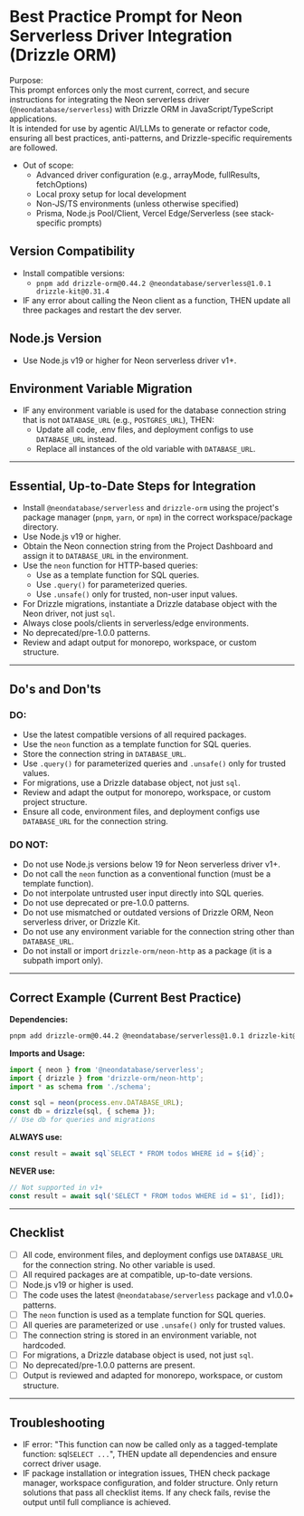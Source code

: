 # Best Practice Prompt for Neon Serverless Driver Integration (Drizzle ORM)

Purpose:  
This prompt enforces only the most current, correct, and secure instructions for integrating the Neon serverless driver (`@neondatabase/serverless`) with Drizzle ORM in JavaScript/TypeScript applications.  
It is intended for use by agentic AI/LLMs to generate or refactor code, ensuring all best practices, anti-patterns, and Drizzle-specific requirements are followed.
- Out of scope:
  - Advanced driver configuration (e.g., arrayMode, fullResults, fetchOptions)
  - Local proxy setup for local development
  - Non-JS/TS environments (unless otherwise specified)
  - Prisma, Node.js Pool/Client, Vercel Edge/Serverless (see stack-specific prompts)

## Version Compatibility
- Install compatible versions:
  - `pnpm add drizzle-orm@0.44.2 @neondatabase/serverless@1.0.1 drizzle-kit@0.31.4`
- IF any error about calling the Neon client as a function, THEN update all three packages and restart the dev server.

## Node.js Version
- Use Node.js v19 or higher for Neon serverless driver v1+.

## Environment Variable Migration
- IF any environment variable is used for the database connection string that is not `DATABASE_URL` (e.g., `POSTGRES_URL`), THEN:
  - Update all code, .env files, and deployment configs to use `DATABASE_URL` instead.
  - Replace all instances of the old variable with `DATABASE_URL`.

---

## Essential, Up-to-Date Steps for Integration
- Install `@neondatabase/serverless` and `drizzle-orm` using the project's package manager (`pnpm`, `yarn`, or `npm`) in the correct workspace/package directory.
- Use Node.js v19 or higher.
- Obtain the Neon connection string from the Project Dashboard and assign it to `DATABASE_URL` in the environment.
- Use the `neon` function for HTTP-based queries:
  - Use as a template function for SQL queries.
  - Use `.query()` for parameterized queries.
  - Use `.unsafe()` only for trusted, non-user input values.
- For Drizzle migrations, instantiate a Drizzle database object with the Neon driver, not just `sql`.
- Always close pools/clients in serverless/edge environments.
- No deprecated/pre-1.0.0 patterns.
- Review and adapt output for monorepo, workspace, or custom structure.

---

## Do's and Don'ts

### DO:
- Use the latest compatible versions of all required packages.
- Use the `neon` function as a template function for SQL queries.
- Store the connection string in `DATABASE_URL`.
- Use `.query()` for parameterized queries and `.unsafe()` only for trusted values.
- For migrations, use a Drizzle database object, not just `sql`.
- Review and adapt the output for monorepo, workspace, or custom project structure.
- Ensure all code, environment files, and deployment configs use `DATABASE_URL` for the connection string.

### DO NOT:
- Do not use Node.js versions below 19 for Neon serverless driver v1+.
- Do not call the `neon` function as a conventional function (must be a template function).
- Do not interpolate untrusted user input directly into SQL queries.
- Do not use deprecated or pre-1.0.0 patterns.
- Do not use mismatched or outdated versions of Drizzle ORM, Neon serverless driver, or Drizzle Kit.
- Do not use any environment variable for the connection string other than `DATABASE_URL`.
- Do not install or import `drizzle-orm/neon-http` as a package (it is a subpath import only).

---

## Correct Example (Current Best Practice)

**Dependencies:**
```bash
pnpm add drizzle-orm@0.44.2 @neondatabase/serverless@1.0.1 drizzle-kit@0.31.4
```

**Imports and Usage:**
```typescript
import { neon } from '@neondatabase/serverless';
import { drizzle } from 'drizzle-orm/neon-http';
import * as schema from './schema';

const sql = neon(process.env.DATABASE_URL);
const db = drizzle(sql, { schema });
// Use db for queries and migrations
```

**ALWAYS use:**
```typescript
const result = await sql`SELECT * FROM todos WHERE id = ${id}`;
```

**NEVER use:**
```typescript
// Not supported in v1+
const result = await sql('SELECT * FROM todos WHERE id = $1', [id]);
```

---

## Checklist
- [ ] All code, environment files, and deployment configs use `DATABASE_URL` for the connection string. No other variable is used.
- [ ] All required packages are at compatible, up-to-date versions.
- [ ] Node.js v19 or higher is used.
- [ ] The code uses the latest `@neondatabase/serverless` package and v1.0.0+ patterns.
- [ ] The `neon` function is used as a template function for SQL queries.
- [ ] All queries are parameterized or use `.unsafe()` only for trusted values.
- [ ] The connection string is stored in an environment variable, not hardcoded.
- [ ] For migrations, a Drizzle database object is used, not just `sql`.
- [ ] No deprecated/pre-1.0.0 patterns are present.
- [ ] Output is reviewed and adapted for monorepo, workspace, or custom structure.

---

## Troubleshooting
- IF error: "This function can now be called only as a tagged-template function: sql`SELECT ...`", THEN update all dependencies and ensure correct driver usage.
- IF package installation or integration issues, THEN check package manager, workspace configuration, and folder structure. Only return solutions that pass all checklist items. If any check fails, revise the output until full compliance is achieved.
